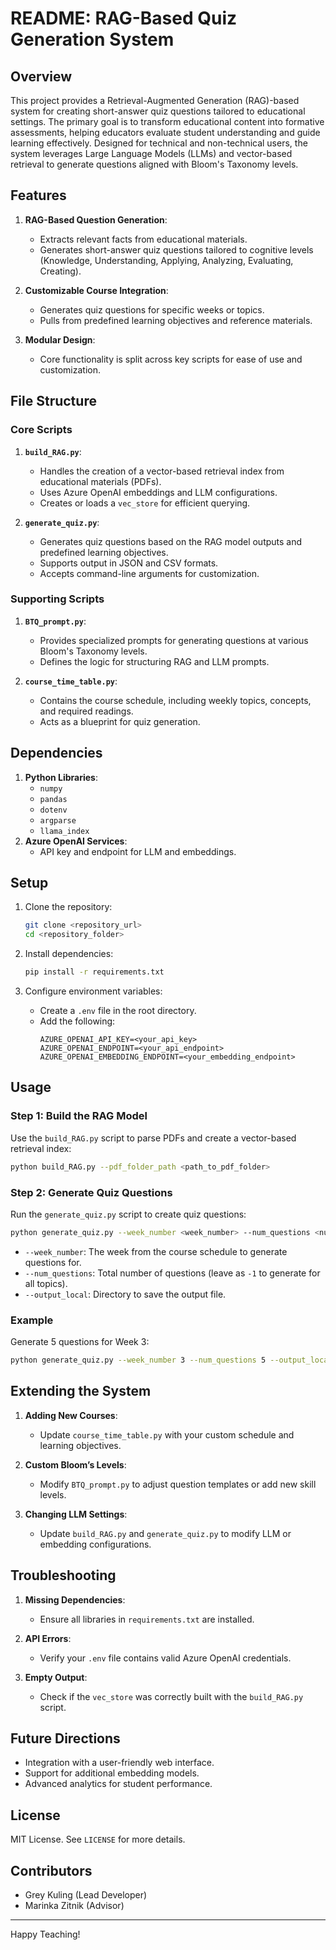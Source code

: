 # README: RAG-Based Quiz Generation System

## Overview

This project provides a Retrieval-Augmented Generation (RAG)-based system for creating short-answer quiz questions tailored to educational settings. The primary goal is to transform educational content into formative assessments, helping educators evaluate student understanding and guide learning effectively. Designed for technical and non-technical users, the system leverages Large Language Models (LLMs) and vector-based retrieval to generate questions aligned with Bloom's Taxonomy levels.

## Features

1. **RAG-Based Question Generation**:
   - Extracts relevant facts from educational materials.
   - Generates short-answer quiz questions tailored to cognitive levels (Knowledge, Understanding, Applying, Analyzing, Evaluating, Creating).

2. **Customizable Course Integration**:
   - Generates quiz questions for specific weeks or topics.
   - Pulls from predefined learning objectives and reference materials.

3. **Modular Design**:
   - Core functionality is split across key scripts for ease of use and customization.

## File Structure

### Core Scripts

1. **`build_RAG.py`**:
   - Handles the creation of a vector-based retrieval index from educational materials (PDFs).
   - Uses Azure OpenAI embeddings and LLM configurations.
   - Creates or loads a `vec_store` for efficient querying.

2. **`generate_quiz.py`**:
   - Generates quiz questions based on the RAG model outputs and predefined learning objectives.
   - Supports output in JSON and CSV formats.
   - Accepts command-line arguments for customization.

### Supporting Scripts

1. **`BTQ_prompt.py`**:
   - Provides specialized prompts for generating questions at various Bloom's Taxonomy levels.
   - Defines the logic for structuring RAG and LLM prompts.

2. **`course_time_table.py`**:
   - Contains the course schedule, including weekly topics, concepts, and required readings.
   - Acts as a blueprint for quiz generation.

## Dependencies

1. **Python Libraries**:
   - `numpy`
   - `pandas`
   - `dotenv`
   - `argparse`
   - `llama_index`
2. **Azure OpenAI Services**:
   - API key and endpoint for LLM and embeddings.

## Setup

1. Clone the repository:
   ```bash
   git clone <repository_url>
   cd <repository_folder>
   ```

2. Install dependencies:
   ```bash
   pip install -r requirements.txt
   ```

3. Configure environment variables:
   - Create a `.env` file in the root directory.
   - Add the following:
     ```env
     AZURE_OPENAI_API_KEY=<your_api_key>
     AZURE_OPENAI_ENDPOINT=<your_api_endpoint>
     AZURE_OPENAI_EMBEDDING_ENDPOINT=<your_embedding_endpoint>
     ```

## Usage

### Step 1: Build the RAG Model

Use the `build_RAG.py` script to parse PDFs and create a vector-based retrieval index:
```bash
python build_RAG.py --pdf_folder_path <path_to_pdf_folder>
```

### Step 2: Generate Quiz Questions

Run the `generate_quiz.py` script to create quiz questions:
```bash
python generate_quiz.py --week_number <week_number> --num_questions <number_of_questions> --output_local <output_directory>
```
- `--week_number`: The week from the course schedule to generate questions for.
- `--num_questions`: Total number of questions (leave as `-1` to generate for all topics).
- `--output_local`: Directory to save the output file.

### Example

Generate 5 questions for Week 3:
```bash
python generate_quiz.py --week_number 3 --num_questions 5 --output_local ./quizzes
```

## Extending the System

1. **Adding New Courses**:
   - Update `course_time_table.py` with your custom schedule and learning objectives.

2. **Custom Bloom’s Levels**:
   - Modify `BTQ_prompt.py` to adjust question templates or add new skill levels.

3. **Changing LLM Settings**:
   - Update `build_RAG.py` and `generate_quiz.py` to modify LLM or embedding configurations.

## Troubleshooting

1. **Missing Dependencies**:
   - Ensure all libraries in `requirements.txt` are installed.

2. **API Errors**:
   - Verify your `.env` file contains valid Azure OpenAI credentials.

3. **Empty Output**:
   - Check if the `vec_store` was correctly built with the `build_RAG.py` script.

## Future Directions

- Integration with a user-friendly web interface.
- Support for additional embedding models.
- Advanced analytics for student performance.

## License

MIT License. See `LICENSE` for more details.

## Contributors

- Grey Kuling (Lead Developer)
- Marinka Zitnik (Advisor)

---
Happy Teaching!

